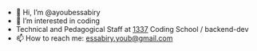 - 👋 Hi, I’m @ayoubessabiry
- 👀 I’m interested in coding
- Technical and Pedagogical Staff at [1337](1337.ma) Coding School / backend-dev
- 📫 How to reach me: essabiry.youb@gmail.com
